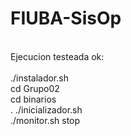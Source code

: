 # FIUBA-SisOp
<br>
Ejecucion testeada ok:
<br>
<br>
./instalador.sh
<br>
cd Grupo02
<br>
cd binarios
<br>
. ./inicializador.sh
<br>
./monitor.sh stop
